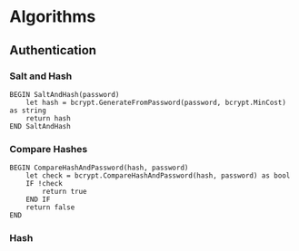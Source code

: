 # Algorithms

## Authentication

### Salt and Hash
```
BEGIN SaltAndHash(password)
    let hash = bcrypt.GenerateFromPassword(password, bcrypt.MinCost) as string
    return hash
END SaltAndHash
```

### Compare Hashes
```
BEGIN CompareHashAndPassword(hash, password)
    let check = bcrypt.CompareHashAndPassword(hash, password) as bool
    IF !check
        return true
    END IF
    return false
END
```

### Hash
